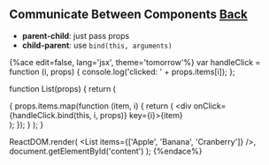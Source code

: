 ## Communicate Between Components [Back](./../react.md)

- **parent-child**: just pass props
- **child-parent**: use `bind(this, arguments)`

{%ace edit=false, lang='jsx', theme='tomorrow'%}
var handleClick = function (i, props) {
    console.log('clicked: ' + props.items[i]);
};

function List(props) {
    return (
        <div>
            {
                props.items.map(function (item, i) {
                    return (
                        <div onClick={handleClick.bind(this, i, props)} key={i}>{item}</div>
                    );
                });
            }
        </div>
    );
}

ReactDOM.render(
    <List items={['Apple', 'Banana', 'Cranberry']} />,
    document.getElementById('content')
);
{%endace%}